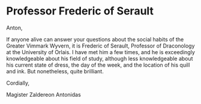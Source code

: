 <h1 class="title-sm">Professor Frederic of Serault</h1>
<p>Anton,</p>

<p>If anyone alive can answer your questions about the social habits of the Greater Vimmark Wyvern, it is Frederic of Serault, Professor of Draconology at the University of Orlais. I have met him a few times, and he is exceedingly knowledgeable about his field of study, although less knowledgeable about his current state of dress, the day of the week, and the location of his quill and ink. But nonetheless, quite brilliant.</p>

<p>Cordially,</p>

<p>Magister Zaldereon Antonidas</p>

